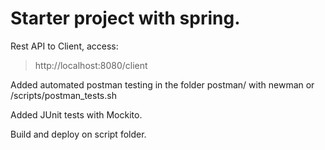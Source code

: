 # Starter project with spring.

Rest API to Client, access:
> http://localhost:8080/client

Added automated postman testing in the folder postman/ with newman or /scripts/postman_tests.sh

Added JUnit tests with Mockito.

Build and deploy on script folder.